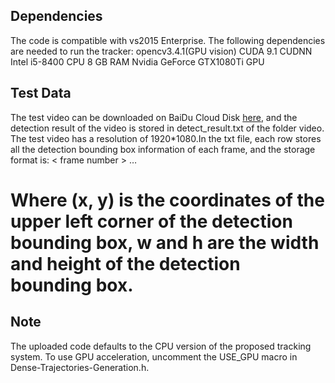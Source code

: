 ## Dependencies
The code is compatible with vs2015 Enterprise. The following dependencies are needed to run the tracker:
opencv3.4.1(GPU vision) 
CUDA 9.1 
CUDNN
Intel i5-8400 CPU
8 GB RAM
Nvidia GeForce GTX1080Ti GPU
## Test Data
The test video can be downloaded on BaiDu Cloud Disk [here](https://pan.baidu.com/s/1wZUUkpHGpBks6QYFKUVSFg?fid=1052882489402014), and the detection result of the video is stored in detect_result.txt of the folder video. The test video has a resolution of 1920*1080.In the txt file, each row stores all the detection bounding box information of each frame, and the storage format is: 
< frame number >  <x>  <y>  <w>  <h>  <x>  <y>  <w>  <h>…
# Where (x, y) is the coordinates of the upper left corner of the detection bounding box, w and h are the width and height of the detection bounding box.
## Note
The uploaded code defaults to the CPU version of the proposed tracking system. To use GPU acceleration, uncomment the USE_GPU macro in Dense-Trajectories-Generation.h.
